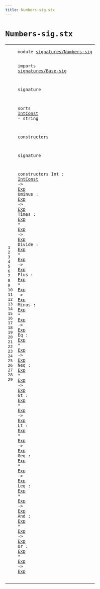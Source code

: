 ```yaml
---
title: Numbers-sig.stx
---
```


# `Numbers-sig.stx`



[pdmosses/metaborg-tiger/org.metaborg.lang.tiger.statix/src-gen/statix/signatures/Numbers-sig.stx]: https://github.com/pdmosses/metaborg-tiger/blob/master/org.metaborg.lang.tiger.statix/src-gen/statix/signatures/Numbers-sig.stx "The source file on GitHub"

<div class="stx"><table class="highlighttable"><tbody><tr><td class="linenos"><div class="linenodiv"><pre><span></span>1
2
3
4
5
6
7
8
9
10
11
12
13
14
15
16
17
18
19
20
21
22
23
24
25
26
27
28
29
</pre></div></td>
<td class="code"><pre><code><span class="keyword">module</span> <a href="../Tiger-sig.stx#signatures/Numbers-sig_221_243" id="signatures/Numbers-sig_7_29" title="Referenced at ../Tiger-sig.stx line 11">signatures/Numbers-sig</a>

<span class="keyword">imports</span>
  <a href="../Base-sig.stx#signatures/Base-sig_7_26" id="signatures/Base-sig_41_60" title="Defined at ../Base-sig.stx line 1">signatures/Base-sig</a>

<span class="keyword">signature</span>

  <span class="keyword">sorts</span>
    <a href="#IntConst_156_164" id="IntConst_85_93" title="Referenced at line 16">IntConst</a> = <span class="keyword">string</span>

  <span class="keyword">constructors</span>

<span class="keyword">signature</span>

  <span class="keyword">constructors</span>
    Int : <a href="#IntConst_85_93" id="IntConst_156_164" title="Defined at line 9">IntConst</a> -&gt; <a href="../Base-sig.stx#Exp_68_71" id="Exp_168_171" title="Defined at ../Base-sig.stx line 9">Exp</a>
    Uminus : <a href="../Base-sig.stx#Exp_68_71" id="Exp_185_188" title="Defined at ../Base-sig.stx line 9">Exp</a> -&gt; <a href="../Base-sig.stx#Exp_68_71" id="Exp_192_195" title="Defined at ../Base-sig.stx line 9">Exp</a>
    Times : <a href="../Base-sig.stx#Exp_68_71" id="Exp_208_211" title="Defined at ../Base-sig.stx line 9">Exp</a> * <a href="../Base-sig.stx#Exp_68_71" id="Exp_214_217" title="Defined at ../Base-sig.stx line 9">Exp</a> -&gt; <a href="../Base-sig.stx#Exp_68_71" id="Exp_221_224" title="Defined at ../Base-sig.stx line 9">Exp</a>
    Divide : <a href="../Base-sig.stx#Exp_68_71" id="Exp_238_241" title="Defined at ../Base-sig.stx line 9">Exp</a> * <a href="../Base-sig.stx#Exp_68_71" id="Exp_244_247" title="Defined at ../Base-sig.stx line 9">Exp</a> -&gt; <a href="../Base-sig.stx#Exp_68_71" id="Exp_251_254" title="Defined at ../Base-sig.stx line 9">Exp</a>
    Plus : <a href="../Base-sig.stx#Exp_68_71" id="Exp_266_269" title="Defined at ../Base-sig.stx line 9">Exp</a> * <a href="../Base-sig.stx#Exp_68_71" id="Exp_272_275" title="Defined at ../Base-sig.stx line 9">Exp</a> -&gt; <a href="../Base-sig.stx#Exp_68_71" id="Exp_279_282" title="Defined at ../Base-sig.stx line 9">Exp</a>
    Minus : <a href="../Base-sig.stx#Exp_68_71" id="Exp_295_298" title="Defined at ../Base-sig.stx line 9">Exp</a> * <a href="../Base-sig.stx#Exp_68_71" id="Exp_301_304" title="Defined at ../Base-sig.stx line 9">Exp</a> -&gt; <a href="../Base-sig.stx#Exp_68_71" id="Exp_308_311" title="Defined at ../Base-sig.stx line 9">Exp</a>
    Eq : <a href="../Base-sig.stx#Exp_68_71" id="Exp_321_324" title="Defined at ../Base-sig.stx line 9">Exp</a> * <a href="../Base-sig.stx#Exp_68_71" id="Exp_327_330" title="Defined at ../Base-sig.stx line 9">Exp</a> -&gt; <a href="../Base-sig.stx#Exp_68_71" id="Exp_334_337" title="Defined at ../Base-sig.stx line 9">Exp</a>
    Neq : <a href="../Base-sig.stx#Exp_68_71" id="Exp_348_351" title="Defined at ../Base-sig.stx line 9">Exp</a> * <a href="../Base-sig.stx#Exp_68_71" id="Exp_354_357" title="Defined at ../Base-sig.stx line 9">Exp</a> -&gt; <a href="../Base-sig.stx#Exp_68_71" id="Exp_361_364" title="Defined at ../Base-sig.stx line 9">Exp</a>
    Gt : <a href="../Base-sig.stx#Exp_68_71" id="Exp_374_377" title="Defined at ../Base-sig.stx line 9">Exp</a> * <a href="../Base-sig.stx#Exp_68_71" id="Exp_380_383" title="Defined at ../Base-sig.stx line 9">Exp</a> -&gt; <a href="../Base-sig.stx#Exp_68_71" id="Exp_387_390" title="Defined at ../Base-sig.stx line 9">Exp</a>
    Lt : <a href="../Base-sig.stx#Exp_68_71" id="Exp_400_403" title="Defined at ../Base-sig.stx line 9">Exp</a> * <a href="../Base-sig.stx#Exp_68_71" id="Exp_406_409" title="Defined at ../Base-sig.stx line 9">Exp</a> -&gt; <a href="../Base-sig.stx#Exp_68_71" id="Exp_413_416" title="Defined at ../Base-sig.stx line 9">Exp</a>
    Geq : <a href="../Base-sig.stx#Exp_68_71" id="Exp_427_430" title="Defined at ../Base-sig.stx line 9">Exp</a> * <a href="../Base-sig.stx#Exp_68_71" id="Exp_433_436" title="Defined at ../Base-sig.stx line 9">Exp</a> -&gt; <a href="../Base-sig.stx#Exp_68_71" id="Exp_440_443" title="Defined at ../Base-sig.stx line 9">Exp</a>
    Leq : <a href="../Base-sig.stx#Exp_68_71" id="Exp_454_457" title="Defined at ../Base-sig.stx line 9">Exp</a> * <a href="../Base-sig.stx#Exp_68_71" id="Exp_460_463" title="Defined at ../Base-sig.stx line 9">Exp</a> -&gt; <a href="../Base-sig.stx#Exp_68_71" id="Exp_467_470" title="Defined at ../Base-sig.stx line 9">Exp</a>
    And : <a href="../Base-sig.stx#Exp_68_71" id="Exp_481_484" title="Defined at ../Base-sig.stx line 9">Exp</a> * <a href="../Base-sig.stx#Exp_68_71" id="Exp_487_490" title="Defined at ../Base-sig.stx line 9">Exp</a> -&gt; <a href="../Base-sig.stx#Exp_68_71" id="Exp_494_497" title="Defined at ../Base-sig.stx line 9">Exp</a>
    Or : <a href="../Base-sig.stx#Exp_68_71" id="Exp_507_510" title="Defined at ../Base-sig.stx line 9">Exp</a> * <a href="../Base-sig.stx#Exp_68_71" id="Exp_513_516" title="Defined at ../Base-sig.stx line 9">Exp</a> -&gt; <a href="../Base-sig.stx#Exp_68_71" id="Exp_520_523" title="Defined at ../Base-sig.stx line 9">Exp</a>
</code></pre></td></tr></tbody></table></div>